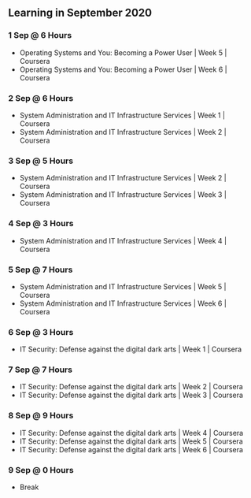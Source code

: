 ## Learning in September 2020

### 1 Sep @ 6 Hours
* Operating Systems and You: Becoming a Power User | Week 5 | Coursera
* Operating Systems and You: Becoming a Power User | Week 6 | Coursera

### 2 Sep @ 6 Hours
* System Administration and IT Infrastructure Services | Week 1 | Coursera
* System Administration and IT Infrastructure Services | Week 2 | Coursera

### 3 Sep @ 5 Hours
* System Administration and IT Infrastructure Services | Week 2 | Coursera
* System Administration and IT Infrastructure Services | Week 3 | Coursera

### 4 Sep @ 3 Hours
* System Administration and IT Infrastructure Services | Week 4 | Coursera

### 5 Sep @ 7 Hours
* System Administration and IT Infrastructure Services | Week 5 | Coursera
* System Administration and IT Infrastructure Services | Week 6 | Coursera

### 6 Sep @ 3 Hours
* IT Security: Defense against the digital dark arts | Week 1 | Coursera

### 7 Sep @ 7 Hours
* IT Security: Defense against the digital dark arts | Week 2 | Coursera
* IT Security: Defense against the digital dark arts | Week 3 | Coursera

### 8 Sep @ 9 Hours
* IT Security: Defense against the digital dark arts | Week 4 | Coursera
* IT Security: Defense against the digital dark arts | Week 5 | Coursera
* IT Security: Defense against the digital dark arts | Week 6 | Coursera

### 9 Sep @ 0 Hours
* Break
